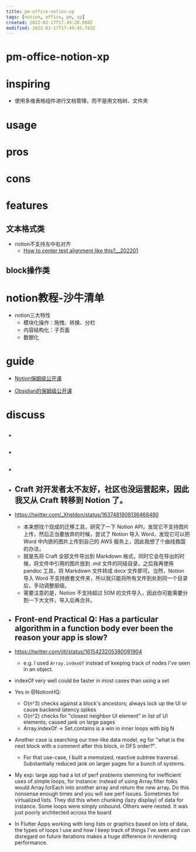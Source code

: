 ```yaml
---
title: pm-office-notion-xp
tags: [notion, office, pm, xp]
created: 2022-03-17T17:49:28.980Z
modified: 2022-03-17T17:49:45.743Z
---
```


# pm-office-notion-xp

# inspiring

- 使用多维表格组件进行文档管理，而不是用文档树、文件夹
# usage

# pros

# cons

# features

## 文本格式类

- notion不支持左中右对齐
  - [How to center text alignment like this?__202201](https://www.reddit.com/r/Notion/comments/rry43b)

## block操作类

# notion教程-沙牛清单
- notion三大特性
  - 模块化操作：拖拽、转换、分栏
  - 内容结构化：子页面
  - 数据化
# guide
- [Notion保姆级公开课](https://www.bilibili.com/video/BV1EP4y1s7Bp/)

- [Obsidian的保姆级公开课](https://www.bilibili.com/video/BV1H44y1n71k/)
# discuss
- ## 

- ## 

- ## 

- ## Craft 对开发者太不友好，社区也没运营起来，因此我又从 Craft 转移到 Notion 了。
- https://twitter.com/_Xheldon/status/1637481908136468480
  - 本来想找个现成的迁移工具，研究了一下 Notion API，发现它不支持图片上传，然后正当要放弃的时候，尝试了 Notion 导入 Word，发现它可以把 Word 中内嵌的图片上传到自己的 AWS 服务上，因此我想了个曲线救国的办法，
  - 就是先将 Craft 全部文件导出到 Markdown 格式，同时它会在导出的时候，将文件中引用的图片放到 .md 文件的同级目录，之后我再使用 pandoc 工具，将 Markdown 文件转成 docx 文件即可。当然，Notion 导入 Word 不支持嵌套文件夹，所以我只能将所有文件到处到同一个目录后，手动调整层级。
  - 需要注意的是，Notion 不支持超过 50M 的文件导入，因此你可能需要分割一下大文件，导入后再合并。

- ## Front-end Practical Q: Has a particular algorithm in a function body ever been the reason your app is slow?
- https://twitter.com/jitl/status/1615423205380091904
  - e.g. I used `Array.indexOf` instead of keeping track of nodes I've seen in an object.
- indexOf very well could be faster in most cases than using a set

- Yes in @NotionHQ:
  - O(n^3) checks against a block's ancestors; always lock up the UI or cause backend latency spikes
  - O(n^2) checks for "closest neighbor UI element" in list of UI elements; caused jank on large pages
  - Array.indexOf -> Set.contains is a win in inner loops with big N
- Another case is searching our tree-like data model, eg for "what is the next block with a comment after this block, in DFS order?". 
  - For that use-case, I built a memoized, reactive subtree traversal. Substantially reduced jank on larger pages for a bunch of systems.

- My exp: large app had a lot of perf problems stemming for inefficient uses of simple loops, for instance: instead of using Array.filter folks would Array.forEach into another array and return the new array. Do this nonsense enough times and you will see perf issues. Sometimes for virtualized lists. They did this when chunking (lazy display) of data for instance. Some loops were simply unbound. Others were nested. It was just poorly architected across the board

- In Flutter Apps working with long lists or graphics based on lots of data, the types of loops I use and how I keep track of things I've seen and can disregard on future iterations makes a huge difference in rendering performance.
